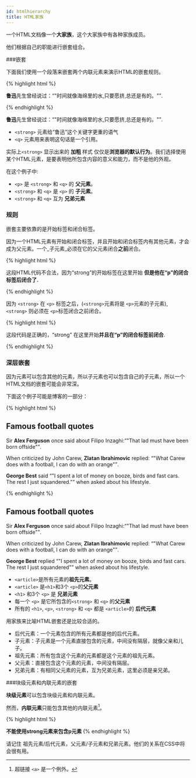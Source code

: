 ```yaml
---
id: htmlhierarchy
title: HTML家族
---
```



一个HTML文档像一个**大家族**，这个大家族中有各种家族成员。

他们根据自己的职能进行嵌套组合。

###嵌套

下面我们使用一个段落来嵌套两个内联元素来演示HTML的嵌套规则。

{% highlight html %}
<p>
   <strong>鲁迅</strong>先生曾经说过：<q>"时间就像海绵里的水,只要愿挤,总还是有的。"</q>.
</p>
{% endhighlight %}

<div class="result"><p>
   <strong>鲁迅</strong>先生曾经说过：<q>"时间就像海绵里的水,只要愿挤,总还是有的。"</q>.
</p></div>



* `<strong>` 元素给“鲁迅”这个关键字更重的语气
* `<q>` 元素用来表明这句话是一个引用。

实际上`<strong>` 显示出来的 **加粗** 样式 仅仅是**浏览器的默认行为**。我们选择使用某个HTML元素，是要表明他所包含内容的意义和能力，而不是他的外观。

在这个例子中:

* `<p>` 是 `<strong>` 和 `<q>` 的 **父元素**。
* `<strong>` 和 `<q>` 是  `<p>` 的 **子元素**。
* `<strong>` 和 `<q>` 互为 **兄弟元素**

### 规则

嵌套主要依靠的是开始标签和闭合标签。

因为一个HTML元素有开始和闭合标签，并且开始和闭合标签内有其他元素，才会成为父元素。一个_子元素_必须在它的父元素闭合**之前**闭合。


{% highlight html %}
<!-- 这是一段不合法的代码! :-( -->
<p>
  这段HTML代码不合法，因为“strong”的开始标签在这里开始 <strong>但是他在“p”的闭合标签后闭合了.
</p></strong>
{% endhighlight %}

因为  `<strong>` 在 `<p>` 标签之后，(`<strong>`元素将是 `<p>`元素的子元素),  `<strong>` 则必须在 `<p>`标签闭合之前闭合。

{% highlight html %}
<!-- 这是一段合法的代码 :-) -->
<p>
 这段代码是正确的，“strong” 在这里开始<strong>并且在“p”的闭合标签前闭合</strong>.
</p>
{% endhighlight %}

### 深层嵌套


因为元素可以包含其他的元素，所以子元素也可以包含自己的子元素，所以一个HTML文档的嵌套可能会非常深。

下面这个例子可能是博客的一部分：

{% highlight html %}
<article>
  <h1>Famous football quotes</h1>
  <p>
    Sir <strong>Alex Ferguson</strong> once said about Filipo Inzaghi:<q>"That lad must have been born offside"</q>.
  </p>
  <p>
    When criticized by John Carew, <strong>Zlatan Ibrahimovic</strong> replied: <q>"What Carew does with a football, I can do with an orange"</q>.
  </p>
  <p>
    <strong>George Best</strong> said <q>"I spent a lot of money on booze, birds and fast cars. The rest I just squandered."</q> when asked about his lifestyle.
  </p>
</article>
{% endhighlight %}

<div class="result">
  <article>
    <h1>Famous football quotes</h1>
    <p>
      Sir <strong>Alex Ferguson</strong> once said about Filipo Inzaghi:<q>"That lad must have been born offside"</q>.
    </p>
    <p>
      When criticized by John Carew, <strong>Zlatan Ibrahimovic</strong> replied: <q>"What Carew does with a football, I can do with an orange"</q>.
    </p>
    <p>
      <strong>George Best</strong> replied <q>"I spent a lot of money on booze, birds and fast cars. The rest I just squandered"</q> when asked about his lifestyle.
    </p>
  </article>
</div>


* `<article>`是所有元素的**祖先元素**。
* `<article>` 是`<h1>`和3个 `<p>`的**父元素**
* `<h1>` 和3个 `<p>` 是 **兄弟元素**
* 每一个 `<p>` 是它所包含的`<strong>` 和 `<q>` 的**父元素**
* 所有的 `<h1>`, `<p>`, `<strong>` 和 `<q>` 都是 `<article>`的 **后代元素**

用家族来比喻HTML嵌套还是比较合适的。

* 后代元素：一个元素包含的所有元素都是他的后代元素。
* 子元素：子元素是一个元素直接包含的元素，中间没有隔层，就像父亲和儿子。
* 祖先元素：所有包含这个元素的元素都是这个元素的祖先元素。
* 父元素：直接包含这个元素的元素，中间没有隔层。
* 兄弟元素：有相同父元素的元素，互为兄弟元素，这里必须是亲兄弟。


###块级元素和内联元素的嵌套


**块级元素**可以包含块级元素和内联元素。

然而，**内联元素**只能包含其他的内联元素[^1]。

{% highlight html %}
<!-- 这是一段不合法的代码! :-( -->
<strong>
  <p>不能使用strong元素来包含p元素
</strong>
{% endhighlight %}

请记住 祖先元素/后代元素，父元素/子元素和兄弟元素。他们的关系在CSS中将会很有用。

[^1]: 超链接 `<a>` 是一个例外。
